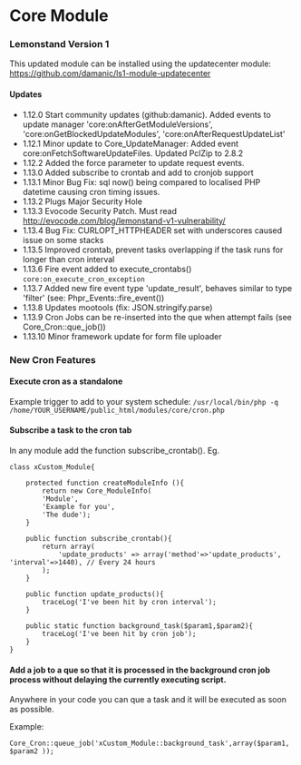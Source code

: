 # Core Module

### Lemonstand Version 1
This updated module can be installed using the updatecenter module: https://github.com/damanic/ls1-module-updatecenter

#### Updates
- 1.12.0 Start community updates (github:damanic). Added events to update manager 'core:onAfterGetModuleVersions', 'core:onGetBlockedUpdateModules', 'core:onAfterRequestUpdateList'
- 1.12.1 Minor update to Core_UpdateManager: Added event core:onFetchSoftwareUpdateFiles. Updated PclZip to 2.8.2
- 1.12.2 Added the force parameter to update request events.
- 1.13.0 Added subscribe to crontab and add to cronjob support
- 1.13.1 Minor Bug Fix: sql now() being compared to localised PHP datetime causing cron timing issues.
- 1.13.2 Plugs Major Security Hole
- 1.13.3 Evocode Security Patch. Must read http://evocode.com/blog/lemonstand-v1-vulnerability/
- 1.13.4 Bug Fix: CURLOPT_HTTPHEADER set with underscores caused issue on some stacks
- 1.13.5 Improved crontab, prevent tasks overlapping if the task runs for longer than cron interval
- 1.13.6 Fire event added to execute_crontabs() `core:on_execute_cron_exception`
- 1.13.7 Added new fire event type 'update_result', behaves similar to type 'filter' (see: Phpr_Events::fire_event())
- 1.13.8 Updates mootools (fix: JSON.stringify.parse)
- 1.13.9 Cron Jobs can be re-inserted into the que when attempt fails (see Core_Cron::que_job())
- 1.13.10 Minor framework update for form file uploader

### New Cron Features
#### Execute cron as a standalone
Example trigger to add to your system schedule: `/usr/local/bin/php -q /home/YOUR_USERNAME/public_html/modules/core/cron.php`
#### Subscribe a task to the cron tab
In any module add the function subscribe_crontab(). Eg.

```
class xCustom_Module{

	protected function createModuleInfo (){
		return new Core_ModuleInfo(
		'Module',
		'Example for you',
		'The dude');
	}

	public function subscribe_crontab(){
		return array(
			'update_products' => array('method'=>'update_products', 'interval'=>1440), // Every 24 hours
		);
	}
	
	public function update_products(){
		traceLog('I've been hit by cron interval');
	}
	
	public static function background_task($param1,$param2){
		traceLog('I've been hit by cron job');
	}
}
```

#### Add a job to a que so that it is processed in the background cron job process without delaying the currently executing script.
Anywhere in your code you can que a task and it will be executed as soon as possible. 

Example:

`Core_Cron::queue_job('xCustom_Module::background_task',array($param1, $param2 ));`

